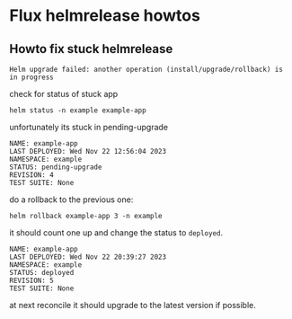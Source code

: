 <!-- markdownlint-disable MD013 -->
<!-- markdownlint-disable MD033 -->
<!-- markdownlint-disable MD046 -->

# Flux helmrelease howtos

## Howto fix stuck helmrelease

```shell
Helm upgrade failed: another operation (install/upgrade/rollback) is in progress
```

check for status of stuck app

```shell
helm status -n example example-app
```

unfortunately its stuck in pending-upgrade

```shell
NAME: example-app
LAST DEPLOYED: Wed Nov 22 12:56:04 2023
NAMESPACE: example
STATUS: pending-upgrade
REVISION: 4
TEST SUITE: None
```

do a rollback to the previous one:

```shell
helm rollback example-app 3 -n example
```

it should count one up and change the status to `deployed`.

```shell
NAME: example-app
LAST DEPLOYED: Wed Nov 22 20:39:27 2023
NAMESPACE: example
STATUS: deployed
REVISION: 5
TEST SUITE: None
```

at next reconcile it should upgrade to the latest version if possible.
